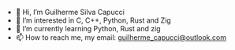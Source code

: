 - 👋 Hi, I’m Guilherme Silva Capucci
- 👀 I’m interested in C, C++, Python, Rust and Zig
- 🌱 I’m currently learning Python, Rust and zig
- 📫 How to reach me, my email: guilherme_capucci@outlook.com

<!---
gscapucci/gscapucci is a ✨ special ✨ repository because its `README.md` (this file) appears on your GitHub profile.
You can click the Preview link to take a look at your changes.
--->
